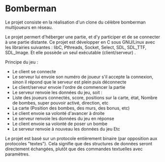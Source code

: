 # Bomberman


Le projet consiste en la réalisation d'un clone du célèbre bomberman multijoueurs en réseau.

Le projet permert  d'héberger une partie, et d'y participer et de se connecter à une partie distante. Ce projet est développer en C sous GNU/Linux avec les librairies suivantes : libC, Pthreads, Socket, Select, SDL, SDL_TTF, SDL_Image. Et elle possède un seul exécutable (client/serveur) .

Principe du jeu :

- Le client se connecte
- Le serveur lui envoie son numéro de joueur s'il accepte la connexion, sinon il répond que le serveur est plein puis déconnecte
- Le client/serveur envoie l'ordre de commencer la partie
- Le serveur renvoie les données du jeu, soit :
- Liste des joueurs connectés, score, positions sur la carte, état, Nombre de bombes, super pouvoir activé, direction, etc
- La carte (Position des bombes, des murs, des bonus, etc)
- Le client envoie sa volonté d'avancer à droite
- Le serveur renvoie les données du jeu en réponse
- Le client envoie sa volonté de poser un bombe
- Le serveur renvoie à nouveau les données du jeu
 Etc
 
Le projet est basé sur un protocole entièrement binaire (par opposition aux protocoles "textes"). Cela signifie que des structures de données seront directement échangées, plutôt que des commandes textuelles avec paramètres.
 
